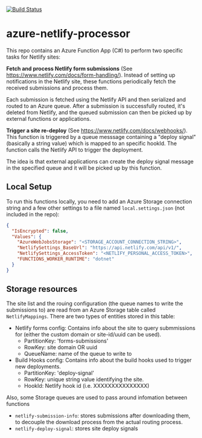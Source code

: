 [![Build Status](https://alexphi.visualstudio.com/side-projects/_apis/build/status/alexphi.azure-netlify-processor?branchName=master)](https://alexphi.visualstudio.com/side-projects/_build/latest?definitionId=12&branchName=master)

# azure-netlify-processor

This repo contains an Azure Function App (C#) to perform two specific tasks for Netlify sites:

**Fetch and process Netlify form submissions**
(See https://www.netlify.com/docs/form-handling/). Instead of setting up notifications in the Netlify site, these functions periodically fetch the received submissions and process them.

Each submission is fetched using the Netlify API and then serialized and routed to an Azure queue. After a submission is successfully routed, it's deleted from Netlify, and the queued submission can then be picked up by external functions or applications.

**Trigger a site re-deploy**
(See https://www.netlify.com/docs/webhooks/). This function is triggered by a queue messsage containing a "deploy signal" (basically a string value) which is mapped to an specific hookId. The function calls the Netlify API to trigger the deployment.

The idea is that external applications can create the deploy signal message in the specified queue and it will be picked up by this function.


## Local Setup

To run this functions locally, you need to add an Azure Storage connection string and a few other settings to a file named `local.settings.json` (not included in the repo):

```json
{
  "IsEncrypted": false,
  "Values": {
    "AzureWebJobsStorage": "<STORAGE_ACCOUNT_CONNECTION_STRING>",
    "NetlifySettings_BaseUrl": "https://api.netlify.com/api/v1/",
    "NetlifySettings_AccessToken": "<NETLIFY_PERSONAL_ACCESS_TOKEN>",
    "FUNCTIONS_WORKER_RUNTIME": "dotnet"
  }
}
```

## Storage resources

The site list and the rouing configuration (the queue names to write the submissions to) are read from an Azure Storage table called `NetlifyMappings`. There are two types of entities stored in this table:

* Netlify forms config: Contains info about the site to query submmissions for (either the custom domain or site-id/uuid can be used).
  * PartitionKey: 'forms-submissions'
  * RowKey: site domain OR uuid
  * QueueName: name of the queue to write to
* Build Hooks config: Contains info about the build hooks used to trigger new deployments.
  * PartitionKey: 'deploy-signal'
  * RowKey: unique string value identifying the site.
  * HookId: Netlify hook id (i.e. XXXXXXXXXXXXXXX)
  
Also, some Storage queues are used to pass around infomation between functions

* `netlify-submission-info`: stores submissions after downloading them, to decouple the download process from the actual routing process.
* `netlify-deploy-signal`: stores site deploy signals 
